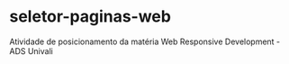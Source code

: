 # seletor-paginas-web
Atividade de posicionamento da matéria Web Responsive Development -ADS Univali
